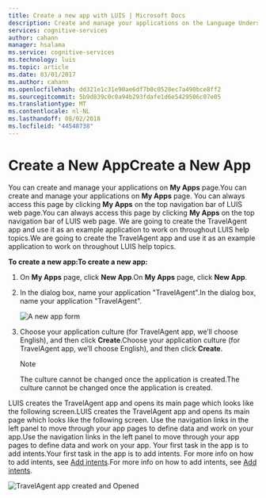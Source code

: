 ```yaml
---
title: Create a new app with LUIS | Microsoft Docs
description: Create and manage your applications on the Language Understanding Intelligent Services (LUIS) webpage.
services: cognitive-services
author: cahann
manager: hsalama
ms.service: cognitive-services
ms.technology: luis
ms.topic: article
ms.date: 03/01/2017
ms.author: cahann
ms.openlocfilehash: dd321e1c31e90ae6df7b0c0520ec7a490bce8ff2
ms.sourcegitcommit: 5b9d839c0c0a94b293fdafe1d6e5429506c07e05
ms.translationtype: MT
ms.contentlocale: nl-NL
ms.lasthandoff: 08/02/2018
ms.locfileid: "44548738"
---
```

# <a name="create-a-new-app"></a><span data-ttu-id="0717e-103">Create a New App</span><span class="sxs-lookup"><span data-stu-id="0717e-103">Create a New App</span></span>
<span data-ttu-id="0717e-104">You can create and manage your applications on **My Apps** page.</span><span class="sxs-lookup"><span data-stu-id="0717e-104">You can create and manage your applications on **My Apps** page.</span></span> <span data-ttu-id="0717e-105">You can always access this page by clicking **My Apps** on the top navigation bar of LUIS web page.</span><span class="sxs-lookup"><span data-stu-id="0717e-105">You can always access this page by clicking **My Apps** on the top navigation bar of LUIS web page.</span></span> <span data-ttu-id="0717e-106">We are going to create the TravelAgent app and use it as an example application to work on throughout LUIS help topics.</span><span class="sxs-lookup"><span data-stu-id="0717e-106">We are going to create the TravelAgent app and use it as an example application to work on throughout LUIS help topics.</span></span>

<span data-ttu-id="0717e-107">**To create a new app:**</span><span class="sxs-lookup"><span data-stu-id="0717e-107">**To create a new app:**</span></span>

1. <span data-ttu-id="0717e-108">On **My Apps** page, click **New App**.</span><span class="sxs-lookup"><span data-stu-id="0717e-108">On **My Apps** page, click **New App**.</span></span>
2. <span data-ttu-id="0717e-109">In the dialog box, name your application "TravelAgent".</span><span class="sxs-lookup"><span data-stu-id="0717e-109">In the dialog box, name your application "TravelAgent".</span></span>

    ![A new app form](https://docstestmedia1.blob.core.windows.net/azure-media/articles/cognitive-services/LUIS/Images/NewApp-Form.JPG)
3. <span data-ttu-id="0717e-111">Choose your application culture (for TravelAgent app, we’ll choose English), and then click **Create**.</span><span class="sxs-lookup"><span data-stu-id="0717e-111">Choose your application culture (for TravelAgent app, we’ll choose English), and then click **Create**.</span></span> 

    >[!NOTE]
    ><span data-ttu-id="0717e-112">The culture cannot be changed once the application is created.</span><span class="sxs-lookup"><span data-stu-id="0717e-112">The culture cannot be changed once the application is created.</span></span> 

<span data-ttu-id="0717e-113">LUIS creates the TravelAgent app and opens its main page which looks like the following screen.</span><span class="sxs-lookup"><span data-stu-id="0717e-113">LUIS creates the TravelAgent app and opens its main page which looks like the following screen.</span></span> <span data-ttu-id="0717e-114">Use the navigation links in the left panel to move through your app pages to define data and work on your app.</span><span class="sxs-lookup"><span data-stu-id="0717e-114">Use the navigation links in the left panel to move through your app pages to define data and work on your app.</span></span> <span data-ttu-id="0717e-115">Your first task in the app is to add intents.</span><span class="sxs-lookup"><span data-stu-id="0717e-115">Your first task in the app is to add intents.</span></span> <span data-ttu-id="0717e-116">For more info on how to add intents, see [Add intents](Add-intents.md).</span><span class="sxs-lookup"><span data-stu-id="0717e-116">For more info on how to add intents, see [Add intents](Add-intents.md).</span></span>

![TravelAgent app created and Opened](https://docstestmedia1.blob.core.windows.net/azure-media/articles/cognitive-services/LUIS/Images/AppCreated_Opened.JPG)


